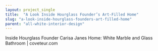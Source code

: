 ```yaml
---
layout: project_single
title:  "A Look Inside Hourglass Founder’s Art-Filled Home"
slug: "a-look-inside-hourglass-founders-art-filled-home"
parent: "all-white-interior-design"
---
```

Inside Hourglass Founder Carisa Janes Home: White Marble and Glass Bathroom | coveteur.com